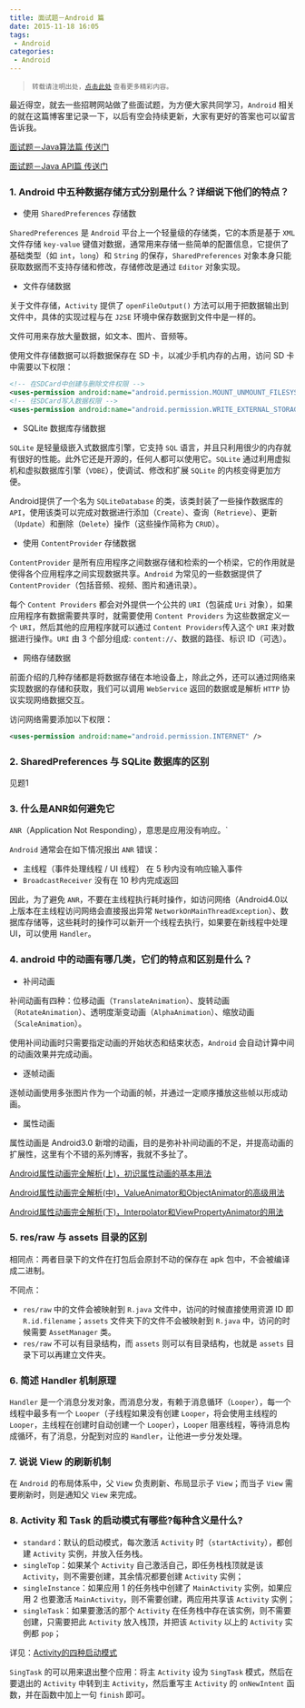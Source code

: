 ```yaml
---
title: 面试题－Android 篇
date: 2015-11-18 16:05
tags:
 - Android
categories:
 - Android
---
```


> <small>转载请注明出处，[点击此处](https://shichaohui.github.io/) 查看更多精彩内容。</small>

最近得空，就去一些招聘网站做了些面试题，为方便大家共同学习，`Android` 相关的就在这篇博客里记录一下，以后有空会持续更新，大家有更好的答案也可以留言告诉我。

[面试题－Java算法篇 传送门](http://blog.csdn.net/u014165119/article/details/49908451)

[面试题－Java API篇 传送门](http://blog.csdn.net/u014165119/article/details/49910119)

### 1. Android 中五种数据存储方式分别是什么？详细说下他们的特点？

* 使用 `SharedPreferences` 存储数

`SharedPreferences` 是 `Android` 平台上一个轻量级的存储类，它的本质是基于 `XML` 文件存储 `key-value` 键值对数据，通常用来存储一些简单的配置信息，它提供了基础类型（如 `int`，`long`）和 `String` 的保存，`SharedPreferences` 对象本身只能获取数据而不支持存储和修改，存储修改是通过 `Editor` 对象实现。

* 文件存储数据

关于文件存储，`Activity` 提供了 `openFileOutput()` 方法可以用于把数据输出到文件中，具体的实现过程与在 `J2SE` 环境中保存数据到文件中是一样的。

文件可用来存放大量数据，如文本、图片、音频等。

使用文件存储数据可以将数据保存在 SD 卡，以减少手机内存的占用，访问 SD 卡中需要以下权限：

```xml
<!-- 在SDCard中创建与删除文件权限 -->
<uses-permission android:name="android.permission.MOUNT_UNMOUNT_FILESYSTEMS"/>
<!-- 往SDCard写入数据权限 -->
<uses-permission android:name="android.permission.WRITE_EXTERNAL_STORAGE"/> 
```

* SQLite 数据库存储数据

`SQLite` 是轻量级嵌入式数据库引擎，它支持 `SQL` 语言，并且只利用很少的内存就有很好的性能。此外它还是开源的，任何人都可以使用它。`SQLite` 通过利用虚拟机和虚拟数据库引擎（`VDBE`），使调试、修改和扩展 `SQLite` 的内核变得更加方便。

Android提供了一个名为 `SQLiteDatabase` 的类，该类封装了一些操作数据库的 `API`，使用该类可以完成对数据进行添加（`Create`）、查询（`Retrieve`）、更新（`Update`）和删除（`Delete`）操作（这些操作简称为 `CRUD`）。

* 使用 `ContentProvider` 存储数据

`ContentProvider` 是所有应用程序之间数据存储和检索的一个桥梁，它的作用就是使得各个应用程序之间实现数据共享。`Android` 为常见的一些数据提供了 `ContentProvider`（包括音频、视频、图片和通讯录）。

每个 `Content Providers` 都会对外提供一个公共的 `URI`（包装成 `Uri` 对象），如果应用程序有数据需要共享时，就需要使用 `Content Providers` 为这些数据定义一个 `URI`，然后其他的应用程序就可以通过 `Content Providers`传入这个 `URI` 来对数据进行操作。`URI` 由 3 个部分组成: `content://`、数据的路径、标识 ID（可选）。

* 网络存储数据

前面介绍的几种存储都是将数据存储在本地设备上，除此之外，还可以通过网络来实现数据的存储和获取，我们可以调用 `WebService` 返回的数据或是解析 `HTTP` 协议实现网络数据交互。

访问网络需要添加以下权限：

```xml
<uses-permission android:name="android.permission.INTERNET" />  
```

### 2. SharedPreferences 与 SQLite 数据库的区别

见题1

### 3. 什么是ANR如何避免它

`ANR`（Application Not Responding），意思是应用没有响应。`

`Android` 通常会在如下情况报出 `ANR` 错误：

* 主线程（事件处理线程 / UI 线程） 在 5 秒内没有响应输入事件
* `BroadcastReceiver` 没有在 10 秒内完成返回

因此，为了避免 `ANR`，不要在主线程执行耗时操作，如访问网络（Android4.0以上版本在主线程访问网络会直接报出异常 `NetworkOnMainThreadException`）、数据库存储等，这些耗时的操作可以新开一个线程去执行，如果要在新线程中处理 UI，可以使用 `Handler`。

### 4. android 中的动画有哪几类，它们的特点和区别是什么？ 

* 补间动画

补间动画有四种：位移动画（`TranslateAnimation`）、旋转动画（`RotateAnimation`）、透明度渐变动画（`AlphaAnimation`）、缩放动画（`ScaleAnimation`）。

使用补间动画时只需要指定动画的开始状态和结束状态，`Android` 会自动计算中间的动画效果并完成动画。

* 逐帧动画

逐帧动画使用多张图片作为一个动画的帧，并通过一定顺序播放这些帧以形成动画。

* 属性动画

属性动画是 Android3.0 新增的动画，目的是弥补补间动画的不足，并提高动画的扩展性，这里有个不错的系列博客，我就不多扯了。

[Android属性动画完全解析(上)，初识属性动画的基本用法](http://blog.csdn.net/guolin_blog/article/details/43536355)

[Android属性动画完全解析(中)，ValueAnimator和ObjectAnimator的高级用法](http://blog.csdn.net/guolin_blog/article/details/43816093)

[Android属性动画完全解析(下)，Interpolator和ViewPropertyAnimator的用法](http://blog.csdn.net/guolin_blog/article/details/44171115)

### 5. res/raw 与 assets 目录的区别 

相同点：两者目录下的文件在打包后会原封不动的保存在 apk 包中，不会被编译成二进制。

不同点：

* `res/raw` 中的文件会被映射到 `R.java` 文件中，访问的时候直接使用资源 ID 即 `R.id.filename`；`assets` 文件夹下的文件不会被映射到 `R.java` 中，访问的时候需要 `AssetManager` 类。
* `res/raw` 不可以有目录结构，而 `assets` 则可以有目录结构，也就是 `assets` 目录下可以再建立文件夹。

### 6. 简述 Handler 机制原理 

`Handler` 是一个消息分发对象，而消息分发，有赖于消息循环（`Looper`），每一个线程中最多有一个 `Looper`（子线程如果没有创建 `Looper`，将会使用主线程的 `Looper`，主线程在创建时自动创建一个 `Looper`），`Looper` 阻塞线程，等待消息构成循环，有了消息，分配到对应的 `Handler`，让他进一步分发处理。

### 7. 说说 View 的刷新机制

在 `Android` 的布局体系中，父 `View` 负责刷新、布局显示子 `View`；而当子 `View` 需要刷新时，则是通知父 `View` 来完成。

### 8. Activity 和 Task 的启动模式有哪些?每种含义是什么?

* `standard`：默认的启动模式，每次激活 `Activity` 时（`startActivity`），都创建 `Activity` 实例，并放入任务栈。
* `singleTop`：如果某个 `Activity` 自己激活自己，即任务栈栈顶就是该 `Activity`，则不需要创建，其余情况都要创建 `Activity` 实例；
* `singleInstance`：如果应用 1 的任务栈中创建了 `MainActivity` 实例，如果应用 2 也要激活 `MainActivity`，则不需要创建，两应用共享该 `Activity` 实例；
* `singleTask`：如果要激活的那个 `Activity` 在任务栈中存在该实例，则不需要创建，只需要把此 `Activity` 放入栈顶，并把该 `Activity` 以上的 `Activity` 实例都 `pop`；

详见：[Activity的四种启动模式](http://blog.csdn.net/zapzqc/article/details/8493481)

`SingTask` 的可以用来退出整个应用：将主 `Activity` 设为 `SingTask` 模式，然后在要退出的 `Activity` 中转到主 `Activity`，然后重写主 `Activity` 的 `onNewIntent` 函数，并在函数中加上一句 `finish` 即可。
